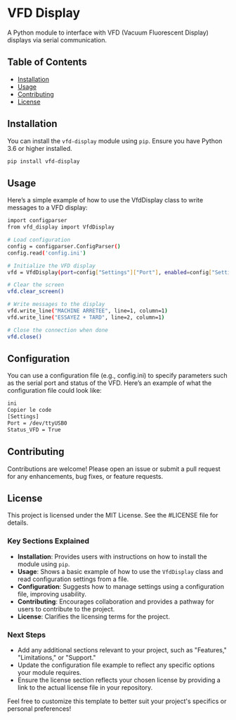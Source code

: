# VFD Display

A Python module to interface with VFD (Vacuum Fluorescent Display) displays via serial communication.

## Table of Contents

- [Installation](#installation)
- [Usage](#usage)
- [Contributing](#contributing)
- [License](#license)

## Installation

You can install the `vfd-display` module using `pip`. Ensure you have Python 3.6 or higher installed.

```bash
pip install vfd-display
```

## Usage
Here’s a simple example of how to use the VfdDisplay class to write messages to a VFD display:

```bash
import configparser
from vfd_display import VfdDisplay

# Load configuration
config = configparser.ConfigParser()
config.read('config.ini')

# Initialize the VFD display
vfd = VfdDisplay(port=config["Settings"]["Port"], enabled=config["Settings"].getboolean("Status_VFD"))

# Clear the screen
vfd.clear_screen()

# Write messages to the display
vfd.write_line("MACHINE ARRETEE", line=1, column=1)
vfd.write_line("ESSAYEZ + TARD", line=2, column=1)

# Close the connection when done
vfd.close()

```
## Configuration
You can use a configuration file (e.g., config.ini) to specify parameters such as the serial port and status of the VFD. Here’s an example of what the configuration file could look like:
```bash
ini
Copier le code
[Settings]
Port = /dev/ttyUSB0
Status_VFD = True
```
## Contributing
Contributions are welcome! Please open an issue or submit a pull request for any enhancements, bug fixes, or feature requests.

## License

This project is licensed under the MIT License. See the #LICENSE file for details.

### Key Sections Explained

- **Installation**: Provides users with instructions on how to install the module using `pip`.
- **Usage**: Shows a basic example of how to use the `VfdDisplay` class and read configuration settings from a file.
- **Configuration**: Suggests how to manage settings using a configuration file, improving usability.
- **Contributing**: Encourages collaboration and provides a pathway for users to contribute to the project.
- **License**: Clarifies the licensing terms for the project.

### Next Steps

- Add any additional sections relevant to your project, such as "Features," "Limitations," or "Support."
- Update the configuration file example to reflect any specific options your module requires.
- Ensure the license section reflects your chosen license by providing a link to the actual license file in your repository.

Feel free to customize this template to better suit your project's specifics or personal preferences!


